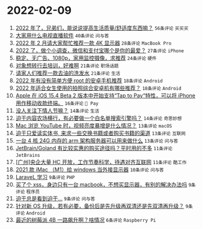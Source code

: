# 2022-02-09

1. [2022 年了，兄弟们，能说说提高生活质量/舒适度东西嘛？](https://www.v2ex.com/t/832587) `56条评论` `买买买`
1. [大家用什么电视直播软件](https://www.v2ex.com/t/832582) `40条评论` `问与答`
1. [2022 年 2 月请大家帮忙推荐一款 4K 显示器](https://www.v2ex.com/t/832589) `28条评论` `MacBook Pro`
1. [2022 了，做个小调查，微信和支付宝哪个是你的最爱？](https://www.v2ex.com/t/832624) `27条评论` `iPhone`
1. [稳定、无广告、1080p，家用监控摄像，求推荐](https://www.v2ex.com/t/832581) `24条评论` `硬件`
1. [对象想转行去培训，好难啊](https://www.v2ex.com/t/832615) `21条评论` `职场话题`
1. [请家人们推荐一款去油的洗发水](https://www.v2ex.com/t/832611) `21条评论` `生活`
1. [2022 年有没有简单方便 root 的安卓手机推荐](https://www.v2ex.com/t/832607) `18条评论` `Android`
1. [2022 年适合女生使用的拍照综合安卓机有哪些推荐？](https://www.v2ex.com/t/832592) `18条评论` `Android`
1. [Apple 在 iOS 15.4 Beta 2 版本中开始支持“Tap to Pay“特性，可以将 iPhone 用作移动收款终端。](https://www.v2ex.com/t/832583) `16条评论` ` Pay`
1. [没人关注下情人节嘛？](https://www.v2ex.com/t/832622) `14条评论` `生活`
1. [迫于内容农场横行，有必要做一个白名单搜索引擎吗？](https://www.v2ex.com/t/832596) `14条评论` `奇思妙想`
1. [Mac 浏览 YouTube 时，视频亮度暴增是什么情况？](https://www.v2ex.com/t/832620) `13条评论` `macOS`
1. [迫于只爱读实体书, 来求一些交换书籍或者购买书籍的渠道](https://www.v2ex.com/t/832600) `13条评论` `互联网`
1. [一台 4 核 24G 内存的 arm 架构服务器可以用来做什么](https://www.v2ex.com/t/832586) `13条评论` `问与答`
1. [JetBrain/Goland 有比较实惠的购买途径吗？平时用的不多](https://www.v2ex.com/t/832613) `11条评论` `JetBrains`
1. [[广州]央企大量 HC 开放，工作节奏科学，待遇对齐互联网](https://www.v2ex.com/t/832588) `11条评论` `酷工作`
1. [2021 款 iMac （M1）给 windows 当外接显示器](https://www.v2ex.com/t/832598) `10条评论` `问与答`
1. [LaraveL 学习](https://www.v2ex.com/t/832640) `9条评论` `PHP`
1. [买了个 xss，身边只有一台 macbook，不想买显示器，有别的解决办法吗](https://www.v2ex.com/t/832634) `9条评论` `程序员`
1. [迫于总是看到迫于…](https://www.v2ex.com/t/832618) `9条评论` `问与答`
1. [针对新 OS 升级，若有必要，备份后是先升级再双清还是先双清再升级？](https://www.v2ex.com/t/832604) `9条评论` `Android`
1. [最近的树莓派 4B 一路飙升啊？啥情况](https://www.v2ex.com/t/832644) `6条评论` `Raspberry Pi`
